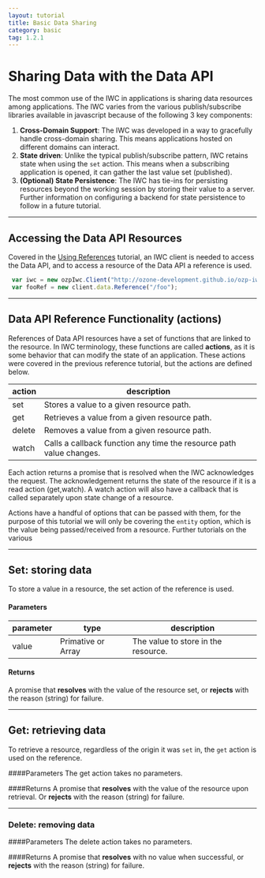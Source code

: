 ```yaml
---
layout: tutorial
title: Basic Data Sharing
category: basic
tag: 1.2.1
---
```


# Sharing Data with the Data API
The most common use of the IWC in applications is sharing data resources among applications. The IWC varies from
the various publish/subscribe libraries available in javascript because of the following 3 key components:

  1. **Cross-Domain Support**: The IWC was developed in a way to gracefully handle cross-domain sharing. This means
  applications hosted on different domains can interact.
  2. **State driven**: Unlike the typical publish/subscribe pattern, IWC retains state when using the `set` action. This
 means when a subscribing application is opened, it can gather the last value set (published).
  3. **(Optional) State Persistence**: The IWC has tie-ins for persisting resources beyond the working session by
  storing their value to a server. Further information on configuring a backend for state persistence to follow in
  a future tutorial.

***

## Accessing the Data API Resources
Covered in the [Using References](01_quickStart.html) tutorial, an IWC client is needed
to access the Data API, and to access a resource of the Data API a reference is
used.

``` js
 var iwc = new ozpIwc.Client("http://ozone-development.github.io/ozp-iwc");
 var fooRef = new client.data.Reference("/foo");
```

***

## Data API Reference Functionality (actions)
References of Data API resources have a set of functions that are linked to
the resource. In IWC terminology, these functions are called **actions**,
as it is some behavior that can modify the state of an application. These
actions were covered in the previous reference tutorial, but the actions
are defined below.


| action | description                                                         |
|--------|---------------------------------------------------------------------|
| set    | Stores a value to a given resource path.                            |
| get    | Retrieves a value from a given resource path.                       |
| delete | Removes a value from a given resource path.                         |
| watch  | Calls a callback function any time the resource path value changes. |

Each action returns a promise that is resolved when the IWC acknowledges the request. The acknowledgement returns the
state of the resource if it is a read action (get,watch). A watch action will also have a callback that is called
separately upon state change of a resource.

Actions have a handful of options that can be passed with them, for the purpose of this tutorial we will only be
covering the `entity` option, which is the value being passed/received from a resource. Further tutorials on the
various

***

## Set: storing data

To store a value in a resource, the set action of the reference is used.

#### Parameters

| parameter | type   | description                                                                                                                                                            |
|-----------|--------|------------------------------------------|
| value  | Primative or Array | The value to store in the resource.|

#### Returns
A promise that **resolves** with the value of the resource set, or
**rejects** with the reason (string) for failure.

 <p data-height="300" data-theme-id="0" data-slug-hash="mVMbXd" data-default-tab="js" data-user="Kevin-K" class='codepen'>

***

## Get: retrieving data

To retrieve a resource, regardless of the origin it was `set` in, the `get`
action is used on the reference.

####Parameters
The get action takes no parameters.


####Returns
A promise that **resolves** with the value of the resource upon retrieval. Or
**rejects** with the reason (string) for failure.

<p data-height="300" data-theme-id="0" data-slug-hash="NxvKEp" data-default-tab="js" data-user="Kevin-K" class='codepen'>

***

### Delete: removing data

####Parameters
The delete action takes no parameters.


####Returns
A promise that **resolves**  with no value when successful, or
**rejects** with the reason (string) for failure.

 <p data-height="300" data-theme-id="0" data-slug-hash="mVMbZV" data-default-tab="js" data-user="Kevin-K" class='codepen'>
